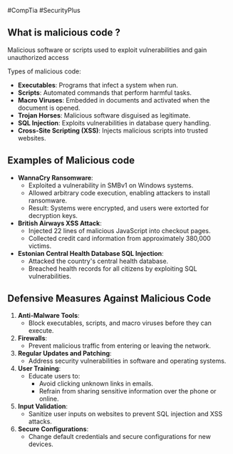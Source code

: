 #CompTia #SecurityPlus 
## What is malicious code ?
Malicious software or scripts used to exploit vulnerabilities and gain unauthorized access

Types of malicious code:
- **Executables**: Programs that infect a system when run.
- **Scripts**: Automated commands that perform harmful tasks.
- **Macro Viruses**: Embedded in documents and activated when the document is opened.
- **Trojan Horses**: Malicious software disguised as legitimate.
- **SQL Injection**: Exploits vulnerabilities in database query handling.
- **Cross-Site Scripting (XSS)**: Injects malicious scripts into trusted websites.
## Examples of Malicious code
- **WannaCry Ransomware**:
    - Exploited a vulnerability in SMBv1 on Windows systems.
    - Allowed arbitrary code execution, enabling attackers to install ransomware.
    - Result: Systems were encrypted, and users were extorted for decryption keys.
- **British Airways XSS Attack**:
    - Injected 22 lines of malicious JavaScript into checkout pages.
    - Collected credit card information from approximately 380,000 victims.
- **Estonian Central Health Database SQL Injection**:
    - Attacked the country's central health database.
    - Breached health records for all citizens by exploiting SQL vulnerabilities.
## Defensive Measures Against Malicious Code

1. **Anti-Malware Tools**:
    - Block executables, scripts, and macro viruses before they can execute.
2. **Firewalls**:
    - Prevent malicious traffic from entering or leaving the network.
3. **Regular Updates and Patching**:
    - Address security vulnerabilities in software and operating systems.
4. **User Training**:
    - Educate users to:
        - Avoid clicking unknown links in emails.
        - Refrain from sharing sensitive information over the phone or online.
5. **Input Validation**:
    - Sanitize user inputs on websites to prevent SQL injection and XSS attacks.
6. **Secure Configurations**:
    - Change default credentials and secure configurations for new devices.